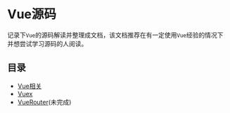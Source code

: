 # Vue源码

记录下`Vue`的源码解读并整理成文档，该文档推荐在有一定使用`Vue`经验的情况下并想尝试学习源码的人阅读。

## 目录

+ [Vue相关](./Vue/README.md)
+ [Vuex](./VueX/README.md)
+ [VueRouter](./VueRouter/README.md)(未完成)
